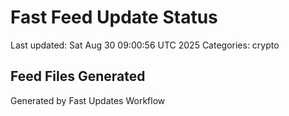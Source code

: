 # Fast Feed Update Status
Last updated: Sat Aug 30 09:00:56 UTC 2025
Categories: crypto

## Feed Files Generated

Generated by Fast Updates Workflow
